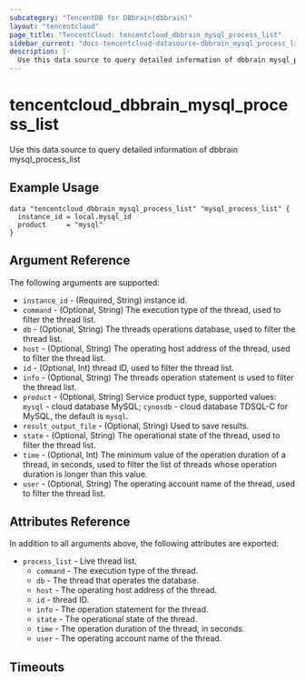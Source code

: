```yaml
---
subcategory: "TencentDB for DBbrain(dbbrain)"
layout: "tencentcloud"
page_title: "TencentCloud: tencentcloud_dbbrain_mysql_process_list"
sidebar_current: "docs-tencentcloud-datasource-dbbrain_mysql_process_list"
description: |-
  Use this data source to query detailed information of dbbrain mysql_process_list
---
```


# tencentcloud_dbbrain_mysql_process_list

Use this data source to query detailed information of dbbrain mysql_process_list

## Example Usage

```hcl
data "tencentcloud_dbbrain_mysql_process_list" "mysql_process_list" {
  instance_id = local.mysql_id
  product     = "mysql"
}
```

## Argument Reference

The following arguments are supported:

* `instance_id` - (Required, String) instance id.
* `command` - (Optional, String) The execution type of the thread, used to filter the thread list.
* `db` - (Optional, String) The threads operations database, used to filter the thread list.
* `host` - (Optional, String) The operating host address of the thread, used to filter the thread list.
* `id` - (Optional, Int) thread ID, used to filter the thread list.
* `info` - (Optional, String) The threads operation statement is used to filter the thread list.
* `product` - (Optional, String) Service product type, supported values: `mysql` - cloud database MySQL; `cynosdb` - cloud database TDSQL-C for MySQL, the default is `mysql`.
* `result_output_file` - (Optional, String) Used to save results.
* `state` - (Optional, String) The operational state of the thread, used to filter the thread list.
* `time` - (Optional, Int) The minimum value of the operation duration of a thread, in seconds, used to filter the list of threads whose operation duration is longer than this value.
* `user` - (Optional, String) The operating account name of the thread, used to filter the thread list.

## Attributes Reference

In addition to all arguments above, the following attributes are exported:

* `process_list` - Live thread list.
  * `command` - The execution type of the thread.
  * `db` - The thread that operates the database.
  * `host` - The operating host address of the thread.
  * `id` - thread ID.
  * `info` - The operation statement for the thread.
  * `state` - The operational state of the thread.
  * `time` - The operation duration of the thread, in seconds.
  * `user` - The operating account name of the thread.


## Timeouts

<no value>


